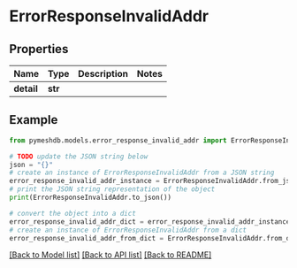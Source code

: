 # ErrorResponseInvalidAddr


## Properties

Name | Type | Description | Notes
------------ | ------------- | ------------- | -------------
**detail** | **str** |  | 

## Example

```python
from pymeshdb.models.error_response_invalid_addr import ErrorResponseInvalidAddr

# TODO update the JSON string below
json = "{}"
# create an instance of ErrorResponseInvalidAddr from a JSON string
error_response_invalid_addr_instance = ErrorResponseInvalidAddr.from_json(json)
# print the JSON string representation of the object
print(ErrorResponseInvalidAddr.to_json())

# convert the object into a dict
error_response_invalid_addr_dict = error_response_invalid_addr_instance.to_dict()
# create an instance of ErrorResponseInvalidAddr from a dict
error_response_invalid_addr_from_dict = ErrorResponseInvalidAddr.from_dict(error_response_invalid_addr_dict)
```
[[Back to Model list]](../README.md#documentation-for-models) [[Back to API list]](../README.md#documentation-for-api-endpoints) [[Back to README]](../README.md)


